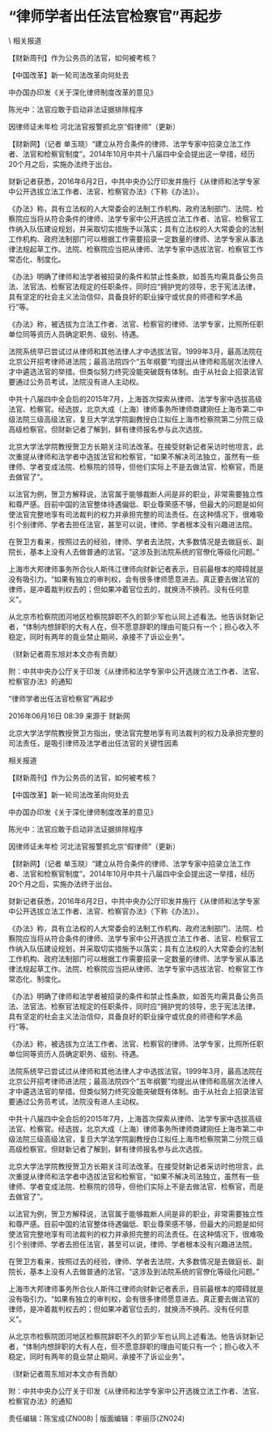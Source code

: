 # “律师学者出任法官检察官”再起步  





\ 
相关报道

【财新周刊】作为公务员的法官，如何被考核？

【中国改革】新一轮司法改革向何处去

中办国办印发《关于深化律师制度改革的意见》

陈光中：法官应敢于启动非法证据排除程序

因律师证未年检 河北法官报警抓北京“假律师”（更新）

【财新网】（记者 单玉晓）“建立从符合条件的律师、法学专家中招录立法工作者、法官和检察官制度”。2014年10月中共十八届四中全会提出这一举措，经历20个月之后，实施办法终于出台。

财新记者获悉，2016年6月2日，中共中央办公厅印发并施行《从律师和法学专家中公开选拔立法工作者、法官、检察官办法》（下称《办法》）。

《办法》称，具有立法权的人大常委会的法制工作机构、政府法制部门、法院、检察院应当将从符合条件的律师、法学专家中公开选拔立法工作者、法官、检察官工作纳入队伍建设规划，并采取切实措施予以落实；具有立法权的人大常委会的法制工作机构、政府法制部门可以根据工作需要招录一定数量的律师、法学专家从事法律法规起草工作。法院、检察院应当把从律师、法学专家中选拔法官、检察官工作常态化、制度化。

《办法》明确了律师和法学者被招录的条件和禁止性条款，如首先均需具备公务员法、法官法、检察官法规定的任职条件，同时应“拥护党的领导，忠于宪法法律，具有坚定的社会主义法治信仰，具备良好的职业操守或优良的师德和学术品行”等。

《办法》称，被选拔为立法工作者、法官、检察官的律师、法学专家，比照所任职单位同等资历人员确定职务、级别、待遇。

法院系统早已尝试过从律师和其他法律人才中选拔法官。1999年3月，最高法院在北京公开招考律师进法院；最高法院四个“五年纲要”均提出从律师和高层次法律人才中遴选法官的举措。但类似努力终究没能突破既有体制。由于从社会上招录法官要通过公务员考试，法院没有进人主动权。

中共十八届四中全会后的2015年7月，上海首次探索从律师、法学专家中选拔高级法官、检察官。经选拔，北京大成（上海）律师事务所律师商建刚任上海市第二中级法院三级高级法官，复旦大学法学院副教授白江拟任上海市检察院第二分院三级高级检察官。但财新记者了解到，鲜有律师报名参与此次选拔。

北京大学法学院教授贺卫方长期关注司法改革。在接受财新记者采访时他坦言，此次重提从律师和法学者中选拔法官和检察官，“如果不解决司法独立，虽然有一些律师、学者变成法院、检察院的领导，但他们实际上不是去做法官、检察官，而是去做官了”。

以法官为例，贺卫方解释说，法官属于能够裁断人间是非的职业，非常需要独立性和尊严感。目前中国的法官整体待遇偏低、职业尊荣感不够，但最大的问题是如何使法官完整地享有司法裁判的权力并承担完整的司法责任。在这种情况下，很难吸引个别律师、学者去担任法官，甚至可以说，律师、学者根本没有兴趣进法院。

在贺卫方看来，按照过去的经验，律师、学者去法院，大多数情况是去做庭长、副院长，基本上没有人去做普通的法官。“这涉及到法院系统的官僚化等级化问题。”

上海市大邦律师事务所合伙人斯伟江律师向财新记者表示，目前最根本的障碍就是没有吸引力。“如果有独立的审判权，会有很多律师愿意进去。真正要去做法官的律师，是冲着裁判权去的；但如果冲着官位去的，就换汤不换药。没有任何意义”。

从北京市检察院团河地区检察院辞职不久的郭少军也认同上述看法。他告诉财新记者，“体制内想辞职的大有人在，但不愿意辞职的理由可能只有一个；担心收入不稳定，同时有两年的竟业禁止期间，承接不了诉讼业务”。

（财新记者周东旭对本文亦有贡献）

附：中共中央办公厅关于印发《从律师和法学专家中公开选拨立法工作者、法官、检察官办法》的通知


“律师学者出任法官检察官”再起步

2016年06月16日 08:39 来源于 财新网

北京大学法学院教授贺卫方指出，使法官完整地享有司法裁判的权力及承担完整的司法责任，是吸引律师及法学者出任法官的关键性因素

相关报道

【财新周刊】作为公务员的法官，如何被考核？

【中国改革】新一轮司法改革向何处去

中办国办印发《关于深化律师制度改革的意见》

陈光中：法官应敢于启动非法证据排除程序

因律师证未年检 河北法官报警抓北京“假律师”（更新）

【财新网】（记者 单玉晓）“建立从符合条件的律师、法学专家中招录立法工作者、法官和检察官制度”。2014年10月中共十八届四中全会提出这一举措，经历20个月之后，实施办法终于出台。

财新记者获悉，2016年6月2日，中共中央办公厅印发并施行《从律师和法学专家中公开选拔立法工作者、法官、检察官办法》（下称《办法》）。

《办法》称，具有立法权的人大常委会的法制工作机构、政府法制部门、法院、检察院应当将从符合条件的律师、法学专家中公开选拔立法工作者、法官、检察官工作纳入队伍建设规划，并采取切实措施予以落实；具有立法权的人大常委会的法制工作机构、政府法制部门可以根据工作需要招录一定数量的律师、法学专家从事法律法规起草工作。法院、检察院应当把从律师、法学专家中选拔法官、检察官工作常态化、制度化。

《办法》明确了律师和法学者被招录的条件和禁止性条款，如首先均需具备公务员法、法官法、检察官法规定的任职条件，同时应“拥护党的领导，忠于宪法法律，具有坚定的社会主义法治信仰，具备良好的职业操守或优良的师德和学术品行”等。

《办法》称，被选拔为立法工作者、法官、检察官的律师、法学专家，比照所任职单位同等资历人员确定职务、级别、待遇。

法院系统早已尝试过从律师和其他法律人才中选拔法官。1999年3月，最高法院在北京公开招考律师进法院；最高法院四个“五年纲要”均提出从律师和高层次法律人才中遴选法官的举措。但类似努力终究没能突破既有体制。由于从社会上招录法官要通过公务员考试，法院没有进人主动权。

中共十八届四中全会后的2015年7月，上海首次探索从律师、法学专家中选拔高级法官、检察官。经选拔，北京大成（上海）律师事务所律师商建刚任上海市第二中级法院三级高级法官，复旦大学法学院副教授白江拟任上海市检察院第二分院三级高级检察官。但财新记者了解到，鲜有律师报名参与此次选拔。

北京大学法学院教授贺卫方长期关注司法改革。在接受财新记者采访时他坦言，此次重提从律师和法学者中选拔法官和检察官，“如果不解决司法独立，虽然有一些律师、学者变成法院、检察院的领导，但他们实际上不是去做法官、检察官，而是去做官了”。

以法官为例，贺卫方解释说，法官属于能够裁断人间是非的职业，非常需要独立性和尊严感。目前中国的法官整体待遇偏低、职业尊荣感不够，但最大的问题是如何使法官完整地享有司法裁判的权力并承担完整的司法责任。在这种情况下，很难吸引个别律师、学者去担任法官，甚至可以说，律师、学者根本没有兴趣进法院。

在贺卫方看来，按照过去的经验，律师、学者去法院，大多数情况是去做庭长、副院长，基本上没有人去做普通的法官。“这涉及到法院系统的官僚化等级化问题。”

上海市大邦律师事务所合伙人斯伟江律师向财新记者表示，目前最根本的障碍就是没有吸引力。“如果有独立的审判权，会有很多律师愿意进去。真正要去做法官的律师，是冲着裁判权去的；但如果冲着官位去的，就换汤不换药。没有任何意义”。

从北京市检察院团河地区检察院辞职不久的郭少军也认同上述看法。他告诉财新记者，“体制内想辞职的大有人在，但不愿意辞职的理由可能只有一个；担心收入不稳定，同时有两年的竟业禁止期间，承接不了诉讼业务”。

（财新记者周东旭对本文亦有贡献）

附：中共中央办公厅关于印发《从律师和法学专家中公开选拨立法工作者、法官、检察官办法》的通知



责任编辑：陈宝成(ZN008) | 版面编辑：李丽莎(ZN024)